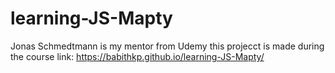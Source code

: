 # learning-JS-Mapty
Jonas Schmedtmann is my mentor from Udemy this projecct is made during the course 
link: https://babithkp.github.io/learning-JS-Mapty/

